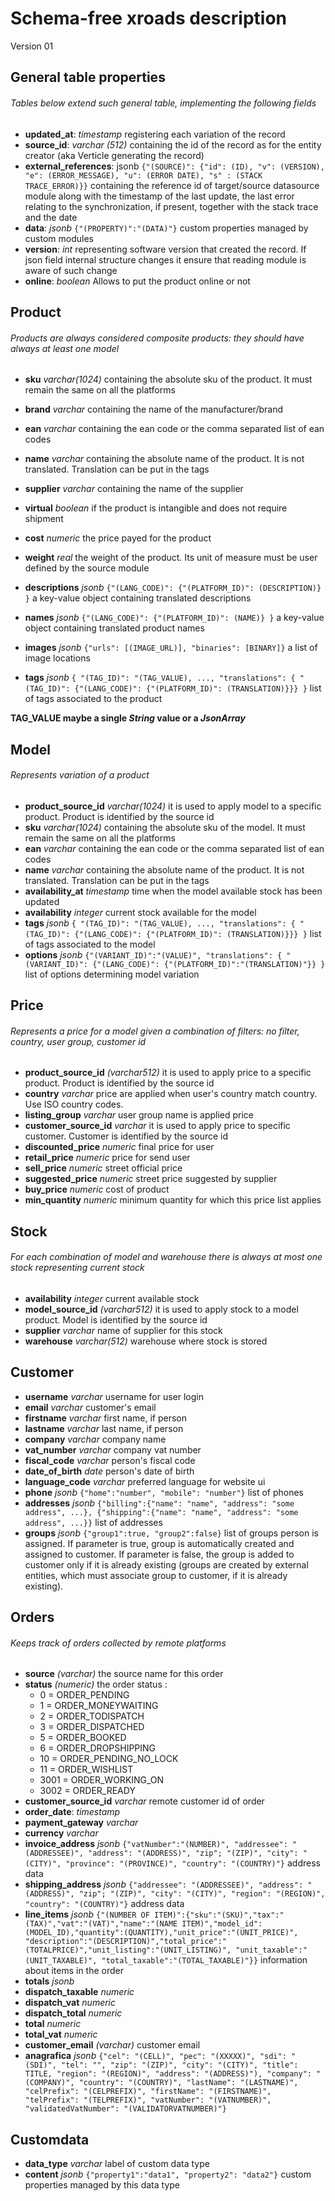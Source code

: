 # Schema-free xroads description

Version 01

## General table properties
###### Tables below extend such general table, implementing the following fields
* **updated_at**: *timestamp* registering each variation of the record
* **source_id**: *varchar (512)* containing the id of the record as for the entity creator (aka Verticle generating the record)
* **external_references**: jsonb `{"(SOURCE)": {"id": (ID), "v": (VERSION), "e": (ERROR_MESSAGE), "u": (ERROR DATE), "s" : (STACK TRACE_ERROR)}}` containing the reference id of target/source datasource module along with the timestamp of the last update, the last error relating to the synchronization, if present, together with the stack trace and the date
* **data**: *jsonb* `{"(PROPERTY)":"(DATA)"}` custom properties managed by custom modules
* **version**: *int* representing software version that created the record. If json field internal structure changes it ensure that reading module is aware of such change
* **online**: *boolean* Allows to put the product online or not

## Product
###### Products are always considered composite products: they should have always at least one model
* **sku** *varchar(1024)* containing the absolute sku of the product. It must remain the same on all the platforms
* **brand** *varchar* containing the name of the manufacturer/brand
* **ean** *varchar* containing the ean code or the comma separated list of ean codes
* **name** *varchar* containing the absolute name of the product. It is not translated. Translation can be put in the tags
* **supplier** *varchar* containing the name of the supplier
* **virtual** *boolean* if the product is intangible and does not require shipment
* **cost** *numeric* the price payed for the product
* **weight** *real* the weight of the product. Its unit of measure must be user defined by the source module
* **descriptions** *jsonb* `{"(LANG_CODE)": {"(PLATFORM_ID)": (DESCRIPTION)} }` a key-value object containing translated descriptions
* **names** *jsonb* `{"(LANG_CODE)": {"(PLATFORM_ID)": (NAME)} }` a key-value object containing translated product names				
* **images** *jsonb* `{"urls": [(IMAGE_URL)], "binaries": [BINARY]}` a list of image locations

* **tags** *jsonb* `{ "(TAG_ID)": "(TAG_VALUE), ..., "translations": { "(TAG_ID)": {"(LANG_CODE)": {"(PLATFORM_ID)": (TRANSLATION)}}} }` list of tags associated to the product

__TAG_VALUE maybe a single *String* value or a *JsonArray*__

## Model
###### Represents variation of a product
* **product\_source_id** *varchar(1024)* it is used to apply model to a specific product. Product is identified by the source id
* **sku** *varchar(1024)* containing the absolute sku of the model. It must remain the same on all the platforms
* **ean** *varchar* containing the ean code or the comma separated list of ean codes
* **name** *varchar* containing the absolute name of the product. It is not translated. Translation can be put in the tags
* **availability_at** *timestamp* time when the model available stock has been updated
* **availability** *integer* current stock available for the model
* **tags** *jsonb* `{ "(TAG_ID)": "(TAG_VALUE), ..., "translations": { "(TAG_ID)": {"(LANG_CODE)": {"(PLATFORM_ID)": (TRANSLATION)}}} }` list of tags associated to the model
* **options** *jsonb* `{"(VARIANT_ID)":"(VALUE)", "translations": { "(VARIANT_ID)": {"(LANG_CODE)": {"(PLATFORM_ID)":"(TRANSLATION)"}} }` list of options determining model variation

## Price
###### Represents a price for a model given a combination of filters: no filter, country, user group, customer id
* **product\_source_id** *(varchar512)* it is used to apply price to a specific product. Product is identified by the source id
* **country** *varchar* price are applied when user's country match country. Use ISO country codes.
* **listing_group** *varchar* user group name is applied price
* **customer\_source_id** *varchar* it is used to apply price to specific customer. Customer is identified by the source id
* **discounted_price** *numeric* final price for user
* **retail_price** *numeric* price for send user
* **sell_price** *numeric* street official price
* **suggested_price** *numeric* street price suggested by supplier
* **buy_price** *numeric* cost of product
* **min_quantity** *numeric* minimum quantity for which this price list applies

## Stock
###### For each combination of model and warehouse there is always at most one stock representing current stock
* **availability** *integer* current available stock
* **model_source_id** *(varchar512)* it is used to apply stock to a model product. Model is identified by the source id
* **supplier** *varchar* name of supplier for this stock
* **warehouse** *varchar(512)* warehouse where stock is stored

## Customer
* **username** *varchar* username for user login
* **email** *varchar* customer's email
* **firstname** *varchar* first name, if person
* **lastname** *varchar* last name, if person
* **company** *varchar* company name
* **vat_number** *varchar* company vat number
* **fiscal_code** *varchar* person's fiscal code
* **date\_of_birth** *date* person's date of birth
* **language_code** *varchar* preferred language for website ui
* **phone** *jsonb* `{"home":"number", "mobile": "number"}` list of phones
* **addresses** *jsonb* `{"billing":{"name": "name", "address": "some address", ...}, {"shipping":{"name": "name", "address": "some address", ...}}` list of addresses
* **groups** *jsonb* `{"group1":true, "group2":false}` list of groups person is assigned. If parameter is true, group is automatically created and assigned to customer.
If parameter is false, the group is added to customer only if it is already existing (groups are created by external entities, which must associate group
to customer, if it is already existing). 
   
## Orders
###### Keeps track of orders collected by remote platforms
* **source** *(varchar)* the source name for this order
* **status** *(numeric)* the order status : 
    - 0 = ORDER_PENDING
    - 1 = ORDER_MONEYWAITING
    - 2 = ORDER_TODISPATCH
    - 3 = ORDER_DISPATCHED
    - 5 = ORDER_BOOKED
    - 6 = ORDER_DROPSHIPPING
    - 10 = ORDER_PENDING_NO_LOCK
    - 11 = ORDER_WISHLIST
    - 3001 = ORDER_WORKING_ON
    - 3002 = ORDER_READY
* **customer_source_id** *varchar* remote customer id of order
* **order_date**: *timestamp* 
* **payment_gateway** *varchar* 
* **currency** *varchar*
* **invoice_address** *jsonb* `{"vatNumber":"(NUMBER)", "addressee": "(ADDRESSEE)", "address": "(ADDRESS)", "zip"; "(ZIP)", "city": "(CITY)", "province": "(PROVINCE)", "country": "(COUNTRY)"}` address data		
* **shipping_address** *jsonb* `{"addressee": "(ADDRESSEE)", "address": "(ADDRESS)", "zip"; "(ZIP)", "city": "(CITY)", "region": "(REGION)", "country": "(COUNTRY)"}` address data
* **line_items** *jsonb* `{"(NUMBER OF ITEM)":{"sku":"(SKU)","tax":"(TAX)","vat":"(VAT)","name":"(NAME ITEM)","model_id":(MODEL_ID),"quantity":(QUANTITY),"unit_price":"(UNIT_PRICE)", "description":"(DESCRIPTION)","total_price":"(TOTALPRICE)","unit_listing":"(UNIT_LISTING)", "unit_taxable":"(UNIT_TAXABLE)", "total_taxable":"(TOTAL_TAXABLE)"}}` information about items in the order
* **totals** *jsonb*
* **dispatch_taxable** *numeric*
* **dispatch_vat** *numeric*
* **dispatch_total** *numeric*  
* **total** *numeric*
* **total_vat** *numeric*
* **customer_email** *(varchar)* customer email
* **anagrafica** *jsonb* `{"cel": "(CELL)", "pec": "(XXXXX)", "sdi": "(SDI)", "tel": "", "zip": "(ZIP)", "city": "(CITY)", "title": TITLE, "region": "(REGION)", "address": "(ADDRESS)"), "company": "(COMPANY)", "country": "(COUNTRY)", "lastName": "(LASTNAME)", "celPrefix": "(CELPREFIX)", "firstName": "(FIRSTNAME)", "telPrefix": "(TELPREFIX)", "vatNumber": "(VATNUMBER)", "validatedVatNumber": "(VALIDATORVATNUMBER)"}`

## Customdata
* **data_type** *varchar* label of custom data type
* **content** *jsonb* `{"property1":"data1", "property2": "data2"}` custom properties managed by this data type
